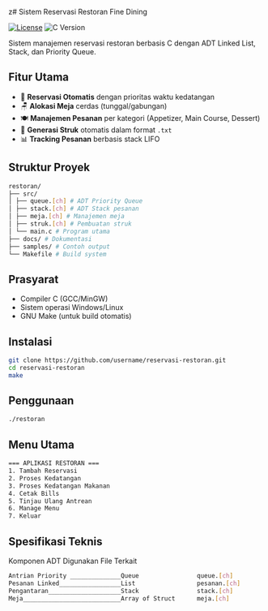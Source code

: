 z# Sistem Reservasi Restoran Fine Dining

[![License](https://img.shields.io/badge/license-MIT-blue.svg)](LICENSE)
![C Version](https://img.shields.io/badge/C-99%2F11-yellowgreen)

Sistem manajemen reservasi restoran berbasis C dengan ADT Linked List, Stack, dan Priority Queue.

## Fitur Utama
- 📅 **Reservasi Otomatis** dengan prioritas waktu kedatangan
- 🪑 **Alokasi Meja** cerdas (tunggal/gabungan)
- 🍽️ **Manajemen Pesanan** per kategori (Appetizer, Main Course, Dessert)
- 🧾 **Generasi Struk** otomatis dalam format `.txt`
- 📊 **Tracking Pesanan** berbasis stack LIFO

## Struktur Proyek
```bash
restoran/
├── src/
│ ├── queue.[ch] # ADT Priority Queue
│ ├── stack.[ch] # ADT Stack pesanan
│ ├── meja.[ch] # Manajemen meja
│ ├── struk.[ch] # Pembuatan struk
│ └── main.c # Program utama
├── docs/ # Dokumentasi
├── samples/ # Contoh output
└── Makefile # Build system
```


## Prasyarat
- Compiler C (GCC/MinGW)
- Sistem operasi Windows/Linux
- GNU Make (untuk build otomatis)

## Instalasi
```bash
git clone https://github.com/username/reservasi-restoran.git
cd reservasi-restoran
make
```

## Penggunaan
```bash
./restoran
```

## Menu Utama
```bash
=== APLIKASI RESTORAN ===
1. Tambah Reservasi
2. Proses Kedatangan
3. Proses Kedatangan Makanan
4. Cetak Bills
5. Tinjau Ulang Antrean
6. Manage Menu
7. Keluar
```

## Spesifikasi Teknis
Komponen ADT Digunakan File Terkait
```bash
Antrian	Priority ______________Queue                queue.[ch]
Pesanan	Linked_________________List                 pesanan.[ch]
Pengantaran____________________Stack                stack.[ch]
Meja___________________________Array of Struct      meja.[ch]
```




